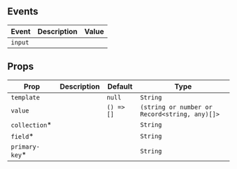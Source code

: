 ## Events

| Event   | Description | Value |
| ------- | ----------- | ----- |
| `input` |             |       |

## Props

| Prop            | Description | Default    | Type                                          |
| --------------- | ----------- | ---------- | --------------------------------------------- |
| `template`      |             | `null`     | `String`                                      |
| `value`         |             | `() => []` | `(string or number or Record<string, any)[]>` |
| `collection`\*  |             |            | `String`                                      |
| `field`\*       |             |            | `String`                                      |
| `primary-key`\* |             |            | `String`                                      |
